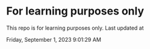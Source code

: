 # For learning purposes only
This repo is for learning purposes only.
Last updated at

Friday, September 1, 2023 9:01:29 AM

